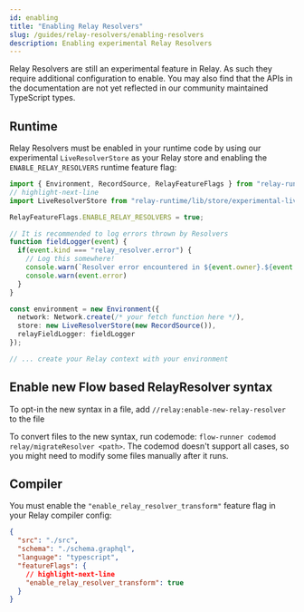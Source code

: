```yaml
---
id: enabling
title: "Enabling Relay Resolvers"
slug: /guides/relay-resolvers/enabling-resolvers
description: Enabling experimental Relay Resolvers
---
```


Relay Resolvers are still an experimental feature in Relay. As such they require additional configuration to enable. You may also find that the APIs in the documentation are not yet reflected in our community maintained TypeScript types.

## Runtime

Relay Resolvers must be enabled in your runtime code by using our experimental `LiveResolverStore` as your Relay store and enabling the `ENABLE_RELAY_RESOLVERS` runtime feature flag:

```ts
import { Environment, RecordSource, RelayFeatureFlags } from "relay-runtime";
// highlight-next-line
import LiveResolverStore from "relay-runtime/lib/store/experimental-live-resolvers/LiveResolverStore";

RelayFeatureFlags.ENABLE_RELAY_RESOLVERS = true;

// It is recommended to log errors thrown by Resolvers
function fieldLogger(event) {
  if(event.kind === "relay_resolver.error") {
    // Log this somewhere!
    console.warn(`Resolver error encountered in ${event.owner}.${event.fieldPath}`)
    console.warn(event.error)
  }
}

const environment = new Environment({
  network: Network.create(/* your fetch function here */),
  store: new LiveResolverStore(new RecordSource()),
  relayFieldLogger: fieldLogger
});

// ... create your Relay context with your environment
```

<FbInternalOnly>

## Enable new Flow based RelayResolver syntax
To opt-in the new syntax in a file, add `//relay:enable-new-relay-resolver` to the file

To convert files to the new syntax, run codemode: `flow-runner codemod relay/migrateResolver <path>`. The codemod doesn't support all cases, so you might need to modify some files manually after it runs.
</FbInternalOnly>

## Compiler

You must enable the `"enable_relay_resolver_transform"` feature flag in your Relay compiler config:


```json title="relay.config.json"
{
  "src": "./src",
  "schema": "./schema.graphql",
  "language": "typescript",
  "featureFlags": {
    // highlight-next-line
    "enable_relay_resolver_transform": true
  }
}
```
